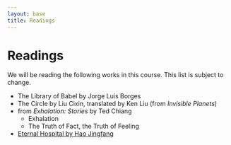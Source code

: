 ```yaml
---
layout: base
title: Readings
---
```

# Readings
We will be reading the following works in this course. This list is subject to change.

  - The Library of Babel by Jorge Luis Borges
  - The Circle by Liu Cixin, translated by Ken Liu (from *Invisible Planets*)
  - from *Exhalation: Stories* by Ted Chiang
     - Exhalation
     - The Truth of Fact, the Truth of Feeling
  - [Eternal Hospital by Hao Jingfang](https://www.noemamag.com/eternal-hospital/)
